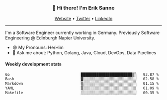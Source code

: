 <h3 align="center">👋 Hi there! I'm Erik Sanne</h3>
<p align="center">
  <a href="https://eriksanne.com">Website</a> •
  <a href="https://twitter.com/ErikKonradSanne">Twitter</a> •
  <a href="https://www.linkedin.com/in/eriksanne/">LinkedIn</a>
</p>

---
I'm a Software Engineer currently working in Germany. Previously Software Engineering @ Edinburgh Napier University.

- 😄 My Pronouns: He/Him
- 💬 Ask me about: Python, Golang, Java, Cloud, DevOps, Data Pipelines

<h4>Weekly development stats</h4>
<!--START_SECTION:waka-->

```txt
Go                                ███████████████████████▒░   93.87 %
Bash                              ▓░░░░░░░░░░░░░░░░░░░░░░░░   02.58 %
Markdown                          ▒░░░░░░░░░░░░░░░░░░░░░░░░   01.15 %
YAML                              ▒░░░░░░░░░░░░░░░░░░░░░░░░   01.09 %
Makefile                          ░░░░░░░░░░░░░░░░░░░░░░░░░   00.35 %
```

<!--END_SECTION:waka-->
